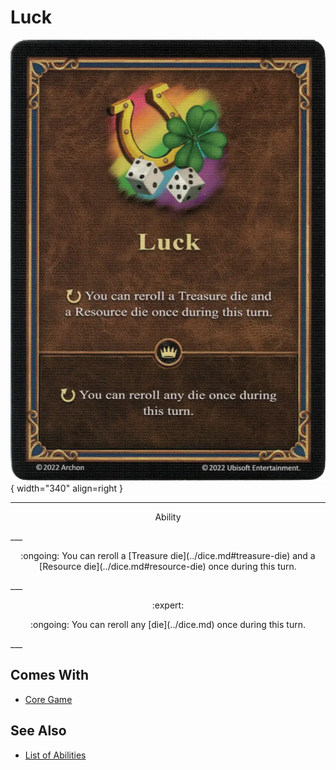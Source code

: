 # Luck

![Luck](../assets/abilities-luck.webp){ width="340" align=right }

___
<p style="text-align: center;" markdown>Ability</p>
___
<p style="text-align: center;" markdown>:ongoing: You can reroll a [Treasure die](../dice.md#treasure-die) and a [Resource die](../dice.md#resource-die) once during this turn.</p>
___
<p style="text-align: center;" markdown> :expert: </p>

<p style="text-align: center;" markdown>:ongoing: You can reroll any [die](../dice.md) once during this turn.</p>
___


## Comes With

- [Core Game](../content.md)


## See Also

- [List of Abilities](index.md)
